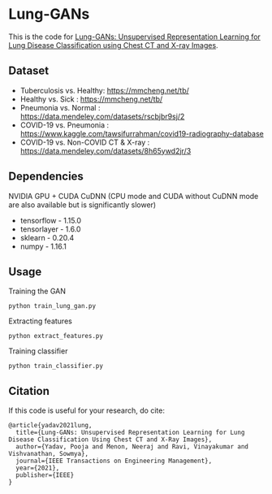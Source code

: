 # Lung-GANs
This is the code for [Lung-GANs: Unsupervised Representation Learning for Lung Disease Classification using Chest CT and X-ray Images](https://www.researchgate.net/publication/354228470_Lung-GANs_Unsupervised_Representation_Learning_for_Lung_Disease_Classification_Using_Chest_CT_and_X-Ray_Images).

## Dataset
- Tuberculosis vs. Healthy: https://mmcheng.net/tb/
- Healthy vs. Sick        : https://mmcheng.net/tb/
- Pneumonia vs. Normal    : https://data.mendeley.com/datasets/rscbjbr9sj/2
- COVID-19 vs. Pneumonia  : https://www.kaggle.com/tawsifurrahman/covid19-radiography-database
- COVID-19 vs. Non-COVID CT & X-ray : https://data.mendeley.com/datasets/8h65ywd2jr/3

## Dependencies
NVIDIA GPU + CUDA CuDNN (CPU mode and CUDA without CuDNN mode are also available but is significantly slower)
- tensorflow  - 1.15.0
- tensorlayer - 1.6.0
- sklearn - 0.20.4
- numpy - 1.16.1

## Usage
Training the GAN
```
python train_lung_gan.py
```

Extracting features
```
python extract_features.py
```

Training classifier
```
python train_classifier.py
```

## Citation
If this code is useful for your research, do cite:
```
@article{yadav2021lung,
  title={Lung-GANs: Unsupervised Representation Learning for Lung Disease Classification Using Chest CT and X-Ray Images},
  author={Yadav, Pooja and Menon, Neeraj and Ravi, Vinayakumar and Vishvanathan, Sowmya},
  journal={IEEE Transactions on Engineering Management},
  year={2021},
  publisher={IEEE}
}
```
